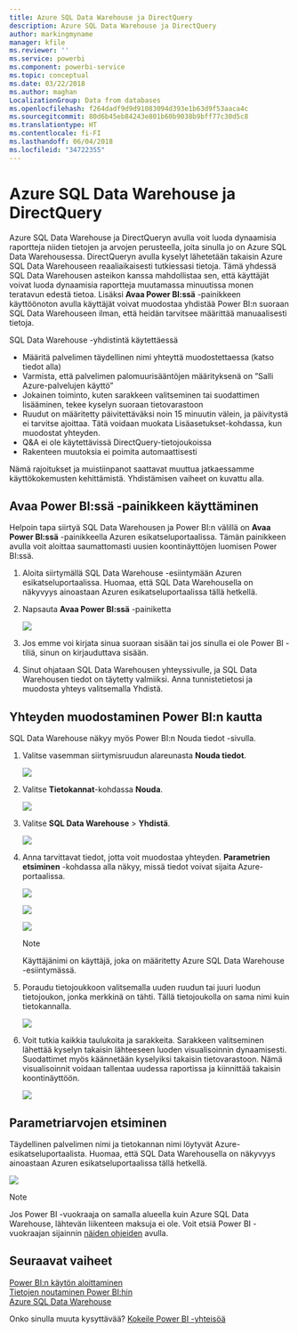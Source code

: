 ```yaml
---
title: Azure SQL Data Warehouse ja DirectQuery
description: Azure SQL Data Warehouse ja DirectQuery
author: markingmyname
manager: kfile
ms.reviewer: ''
ms.service: powerbi
ms.component: powerbi-service
ms.topic: conceptual
ms.date: 03/22/2018
ms.author: maghan
LocalizationGroup: Data from databases
ms.openlocfilehash: f264dadf9d9d91083094d393e1b63d9f53aaca4c
ms.sourcegitcommit: 80d6b45eb84243e801b60b9038b9bff77c30d5c8
ms.translationtype: HT
ms.contentlocale: fi-FI
ms.lasthandoff: 06/04/2018
ms.locfileid: "34722355"
---
```

# <a name="azure-sql-data-warehouse-with-directquery"></a>Azure SQL Data Warehouse ja DirectQuery
Azure SQL Data Warehouse ja DirectQueryn avulla voit luoda dynaamisia raportteja niiden tietojen ja arvojen perusteella, joita sinulla jo on Azure SQL Data Warehousessa. DirectQueryn avulla kyselyt lähetetään takaisin Azure SQL Data Warehouseen reaaliaikaisesti tutkiessasi tietoja. Tämä yhdessä SQL Data Warehousen asteikon kanssa mahdollistaa sen, että käyttäjät voivat luoda dynaamisia raportteja muutamassa minuutissa monen teratavun edestä tietoa. Lisäksi **Avaa Power BI:ssä** -painikkeen käyttöönoton avulla käyttäjät voivat muodostaa yhdistää Power BI:n suoraan SQL Data Warehouseen ilman, että heidän tarvitsee määrittää manuaalisesti tietoja.

SQL Data Warehouse -yhdistintä käytettäessä

* Määritä palvelimen täydellinen nimi yhteyttä muodostettaessa (katso tiedot alla)
* Varmista, että palvelimen palomuurisääntöjen määrityksenä on ”Salli Azure-palvelujen käyttö”
* Jokainen toiminto, kuten sarakkeen valitseminen tai suodattimen lisääminen, tekee kyselyn suoraan tietovarastoon
* Ruudut on määritetty päivitettäväksi noin 15 minuutin välein, ja päivitystä ei tarvitse ajoittaa.  Tätä voidaan muokata Lisäasetukset-kohdassa, kun muodostat yhteyden.
* Q&A ei ole käytettävissä DirectQuery-tietojoukoissa
* Rakenteen muutoksia ei poimita automaattisesti

Nämä rajoitukset ja muistiinpanot saattavat muuttua jatkaessamme käyttökokemusten kehittämistä. Yhdistämisen vaiheet on kuvattu alla.

## <a name="using-the-open-in-power-bi-button"></a>Avaa Power BI:ssä -painikkeen käyttäminen
Helpoin tapa siirtyä SQL Data Warehousen ja Power BI:n välillä on **Avaa Power BI:ssä** -painikkeella Azuren esikatseluportaalissa. Tämän painikkeen avulla voit aloittaa saumattomasti uusien koontinäyttöjen luomisen Power BI:ssä.

1. Aloita siirtymällä SQL Data Warehouse -esiintymään Azuren esikatseluportaalissa. Huomaa, että SQL Data Warehousella on näkyvyys ainoastaan Azuren esikatseluportaalissa tällä hetkellä.
2. Napsauta **Avaa Power BI:ssä** -painiketta
   
    ![](media/service-azure-sql-data-warehouse-with-direct-connect/openinpowerbi.png)
3. Jos emme voi kirjata sinua suoraan sisään tai jos sinulla ei ole Power BI -tiliä, sinun on kirjauduttava sisään.
4. Sinut ohjataan SQL Data Warehousen yhteyssivulle, ja SQL Data Warehousen tiedot on täytetty valmiiksi. Anna tunnistetietosi ja muodosta yhteys valitsemalla Yhdistä.

## <a name="connecting-through-power-bi"></a>Yhteyden muodostaminen Power BI:n kautta
SQL Data Warehouse näkyy myös Power BI:n Nouda tiedot -sivulla. 

1. Valitse vasemman siirtymisruudun alareunasta **Nouda tiedot**.  
   
    ![](media/service-azure-sql-data-warehouse-with-direct-connect/getdatabutton.png)
2. Valitse **Tietokannat**-kohdassa **Nouda**.
   
    ![](media/service-azure-sql-data-warehouse-with-direct-connect/databases.png)
3. Valitse **SQL Data Warehouse** \> **Yhdistä**.
   
    ![](media/service-azure-sql-data-warehouse-with-direct-connect/azuresqldatawarehouseconnect.png)
4. Anna tarvittavat tiedot, jotta voit muodostaa yhteyden. **Parametrien etsiminen** -kohdassa alla näkyy, missä tiedot voivat sijaita Azure-portaalissa.
   
    ![](media/service-azure-sql-data-warehouse-with-direct-connect/servername.png)
   
    ![](media/service-azure-sql-data-warehouse-with-direct-connect/servernamewithadvanced.png)
   
    ![](media/service-azure-sql-data-warehouse-with-direct-connect/username.png)
   
   > [!NOTE]
   > Käyttäjänimi on käyttäjä, joka on määritetty Azure SQL Data Warehouse -esiintymässä.
   > 
   > 
5. Poraudu tietojoukkoon valitsemalla uuden ruudun tai juuri luodun tietojoukon, jonka merkkinä on tähti. Tällä tietojoukolla on sama nimi kuin tietokannalla.
   
    ![](media/service-azure-sql-data-warehouse-with-direct-connect/dataset2.png)
6. Voit tutkia kaikkia taulukoita ja sarakkeita. Sarakkeen valitseminen lähettää kyselyn takaisin lähteeseen luoden visualisoinnin dynaamisesti. Suodattimet myös käännetään kyselyiksi takaisin tietovarastoon. Nämä visualisoinnit voidaan tallentaa uudessa raportissa ja kiinnittää takaisin koontinäyttöön.
   
    ![](media/service-azure-sql-data-warehouse-with-direct-connect/explore3.png)

## <a name="finding-parameter-values"></a>Parametriarvojen etsiminen
Täydellinen palvelimen nimi ja tietokannan nimi löytyvät Azure-esikatseluportaalista. Huomaa, että SQL Data Warehousella on näkyvyys ainoastaan Azuren esikatseluportaalissa tällä hetkellä.

![](media/service-azure-sql-data-warehouse-with-direct-connect/azureportal.png)

> [!NOTE]
> Jos Power BI -vuokraaja on samalla alueella kuin Azure SQL Data Warehouse, lähtevän liikenteen maksuja ei ole. Voit etsiä Power BI -vuokraajan sijainnin [näiden ohjeiden](https://docs.microsoft.com/power-bi/service-admin-where-is-my-tenant-located) avulla.
>

## <a name="next-steps"></a>Seuraavat vaiheet
[Power BI:n käytön aloittaminen](service-get-started.md)  
[Tietojen noutaminen Power BI:hin](service-get-data.md)  
[Azure SQL Data Warehouse](https://azure.microsoft.com/documentation/services/sql-data-warehouse/)  

Onko sinulla muuta kysyttävää? [Kokeile Power BI -yhteisöä](http://community.powerbi.com/)